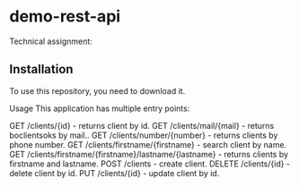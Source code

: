 # demo-rest-api
Technical assignment:
## Installation
To use this repository, you need to download it.

Usage
This application has multiple entry points:

GET /clients/{id} - returns client by id.
GET /clients/mail/{mail} - returns boclientsoks by mail..
GET /clients/number/{number} - returns clients by phone number.
GET /clients/firstname/{firstname} - search client by name.
GET /clients/firstname/{firstname}/lastname/{lastname} - returns clients by firstname and lastname.
POST /clients - create client.
DELETE /clients/{id} - delete client by id.
PUT /clients/{id} - update client by id.
